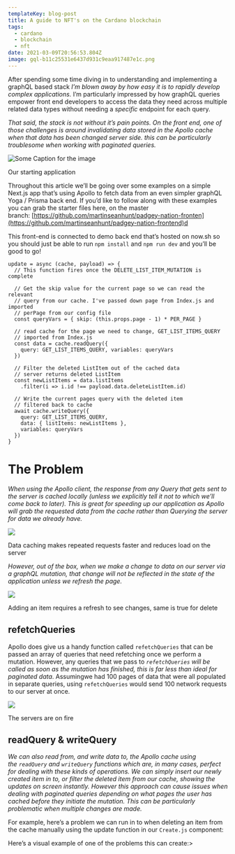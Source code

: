 ```yaml
---
templateKey: blog-post
title: A guide to NFT's on the Cardano blockchain
tags:
  - cardano
  - blockchain
  - nft
date: 2021-03-09T20:56:53.804Z
image: gql-b11c25531e6437d931c9eaa917487e1c.png
---
```

After spending some time diving in to understanding and implementing a graphQL based stack *I’m blown away by how easy it is to rapidly develop complex applications.* I’m particularly impressed by how graphQL queries empower front end developers to access the data they need across multiple related data types without needing a *specific* endpoint for each query.

*That said, the stack is not without it’s pain points. On the front end, one of those challenges is around invalidating data stored in the Apollo cache when that data has been changed server side. this can be particularly troublesome when working with paginated queries.*

![](https://miro.medium.com/max/4989/1*At_TiTGwf9noXQslh102lw.png "Some Caption for the image")

Our starting application

Throughout this article we’ll be going over some examples on a simple Next.js app that’s using Apollo to fetch data from an even simpler graphQL Yoga / Prisma back end. If you’d like to follow along with these examples you can grab the starter files here, on the master branch: [https://github.com/martinseanhunt/padgey-nation-fronten](https://github.com/martinseanhunt/padgey-nation-frontend)d

This front-end is connected to demo back end that’s hosted on now.sh so you should just be able to run `npm install` and `npm run dev` and you’ll be good to go!

```
update = async (cache, payload) => {
  // This function fires once the DELETE_LIST_ITEM_MUTATION is complete

  // Get the skip value for the current page so we can read the relevant
  // query from our cache. I've passed down page from Index.js and imported
  // perPage from our config file
  const queryVars = { skip: (this.props.page - 1) * PER_PAGE }

  // read cache for the page we need to change, GET_LIST_ITEMS_QUERY 
  // imported from Index.js
  const data = cache.readQuery({ 
    query: GET_LIST_ITEMS_QUERY, variables: queryVars 
  })

  // Filter the deleted ListItem out of the cached data 
  // server returns deleted ListItem
  const newListItems = data.listItems
    .filter(i => i.id !== payload.data.deleteListItem.id)

  // Write the current pages query with the deleted item 
  // filtered back to cache
  await cache.writeQuery({ 
    query: GET_LIST_ITEMS_QUERY, 
    data: { listItems: newListItems }, 
    variables: queryVars 
  })
}
```

# The Problem

*When using the Apollo client, the response from any Query that gets sent to the server is cached locally (unless we explicitly tell it not to which we’ll come back to later). This is great for speeding up our application as Apollo will grab the requested data from the cache rather than Querying the server for data we already have.*

![](https://miro.medium.com/max/960/1*Q31Nb-rrcE0w5P-VbAZOAA.gif)

Data caching makes repeated requests faster and reduces load on the server

*However, out of the box, when we make a change to data on our server via a graphQL mutation, that change will not be reflected in the state of the application unless we refresh the page.*

![](https://miro.medium.com/max/960/1*chheKTw9TLUE-DM3c3q8XA.gif)

Adding an item requires a refresh to see changes, same is true for delete

## refetchQueries

Apollo does give us a handy function called `refetchQueries` that can be passed an array of queries that need refetching once we perform a mutation. However, any queries that we pass to *`refetchQueries` will be called as soon as the mutation has finished, this is far less than ideal for paginated data*. Assumingwe had 100 pages of data that were all populated in separate queries, using `refetchQueries` would send 100 network requests to our server at once.

![](https://miro.medium.com/max/747/1*uuJPvtSTRsxDHCPBcQ_LmQ.gif)

The servers are on fire

## readQuery & writeQuery

*We can also read from, and write data to, the Apollo cache using the `readQuery` and `writeQuery` functions which are, in many cases, perfect for dealing with these kinds of operations. We can simply insert our newly created item in to, or filter the deleted item from our cache, showing the updates on screen instantly. However this approach can cause issues when dealing with paginated queries depending on what pages the user has cached before they initiate the mutation. This can be particularly problematic when multiple changes are made.*

For example, here’s a problem we can run in to when deleting an item from the cache manually using the update function in our `Create.js` component:

Here’s a visual example of one of the problems this can create:>